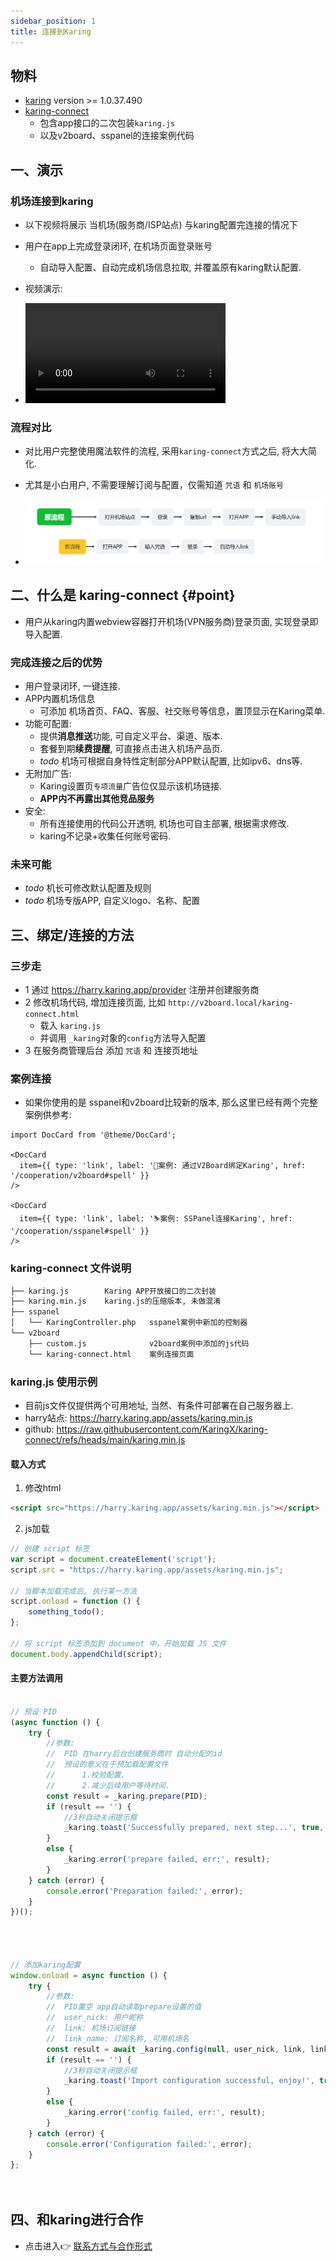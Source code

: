 ```yaml
---
sidebar_position: 1
title: 连接到Karing
---
```


## 物料
- [karing](https://github.com/KaringX/karing/releases/latest) version >= 1.0.37.490
- [karing-connect](https://github.com/KaringX/karing-connect)
  - 包含app接口的二次包装`karing.js`
  - 以及v2board、sspanel的连接案例代码

## 一、演示
### 机场连接到karing
- 以下视频将展示 当机场(服务商/ISP站点) 与karing配置完连接的情况下
- 用户在app上完成登录闭环, 在机场页面登录账号
  - 自动导入配置、自动完成机场信息拉取, 并覆盖原有karing默认配置.

- 视频演示:
-
  <video controls width="320">
    <source src="/videos/v2board-1.mp4" type="video/mp4" />
    您的浏览器不支持 HTML5 视频。
  </video>

### 流程对比
- 对比用户完整使用魔法软件的流程, 采用`karing-connect`方式之后, 将大大简化.
- 尤其是小白用户, 不需要理解订阅与配置，仅需知道 `咒语` 和 `机场账号`

- ![connect diff](./img/connect-diff.png)



## 二、什么是 karing-connect {#point}
- 用户从karing内置webview容器打开机场(VPN服务商)登录页面, 实现登录即导入配置.

### 完成连接之后的优势
- 用户登录闭环, 一键连接.
- APP内置机场信息
  - 可添加 机场首页、FAQ、客服、社交账号等信息，置顶显示在Karing菜单.
- 功能可配置:
    - 提供**消息推送**功能, 可自定义平台、渠道、版本.
    - 套餐到期**续费提醒**, 可直接点击进入机场产品页.
    - *todo* 机场可根据自身特性定制部分APP默认配置, 比如ipv6、dns等.
- 无附加广告:
    - Karing设置页`专项流量`广告位仅显示该机场链接.
    - **APP内不再露出其他竞品服务**
- 安全:
  - 所有连接使用的代码公开透明, 机场也可自主部署, 根据需求修改.
  - karing不记录+收集任何账号密码.

### 未来可能
- *todo* 机长可修改默认配置及规则
- *todo* 机场专版APP, 自定义logo、名称、配置


## 三、绑定/连接的方法

### 三步走
- 1 通过 https://harry.karing.app/provider 注册并创建服务商
- 2 修改机场代码, 增加连接页面, 比如 `http://v2board.local/karing-connect.html`
  - 载入 `karing.js`
  - 并调用 `_karing`对象的`config`方法导入配置
- 3 在服务商管理后台 添加 `咒语` 和 连接页地址

### 案例连接
- 如果你使用的是 sspanel和v2board比较新的版本, 那么这里已经有两个完整案例供参考:


```mdx-code-block
import DocCard from '@theme/DocCard';

<DocCard
  item={{ type: 'link', label: '🎻案例: 通过V2Board绑定Karing', href: '/cooperation/v2board#spell' }}
/>

<DocCard
  item={{ type: 'link', label: '⛷️案例: SSPanel连接Karing', href: '/cooperation/sspanel#spell' }}
/>
```

### karing-connect 文件说明

```bash
├── karing.js        Karing APP开放接口的二次封装
├── karing.min.js    karing.js的压缩版本, 未做混淆
├── sspanel
│   └── KaringController.php   sspanel案例中新加的控制器
└── v2board
    ├── custom.js              v2board案例中添加的js代码
    └── karing-connect.html    案例连接页面
```

### karing.js 使用示例
- 目前js文件仅提供两个可用地址, 当然、有条件可部署在自己服务器上.
- harry站点: https://harry.karing.app/assets/karing.min.js
- github: https://raw.githubusercontent.com/KaringX/karing-connect/refs/heads/main/karing.min.js

#### 载入方式
1. 修改html
```html
<script src="https://harry.karing.app/assets/karing.min.js"></script>
```
2. js加载
```jsx
// 创建 script 标签
var script = document.createElement('script');
script.src = "https://harry.karing.app/assets/karing.min.js";

// 当脚本加载完成后, 执行某一方法
script.onload = function () {
    something_todo();
};

// 将 script 标签添加到 document 中，开始加载 JS 文件
document.body.appendChild(script);
```


#### 主要方法调用
```jsx

// 预设 PID
(async function () {
    try {
        //参数:
        //  PID 在harry后台创建服务商时 自动分配的id
        //  预设的意义在于预加载配置文件
        //      1.校验配置.
        //      2.减少后续用户等待时间.
        const result = _karing.prepare(PID);
        if (result == '') {
            //3秒自动关闭提示框
            _karing.toast('Successfully prepared, next step...', true, 3);
        }
        else {
            _karing.error('prepare failed, err:', result);
        }
    } catch (error) {
        console.error('Preparation failed:', error);
    }
})();




// 添加karing配置
window.onload = async function () {
    try {
        //参数:
        //  PID置空 app自动读取prepare设置的值
        //  user_nick: 用户昵称
        //  link: 机场订阅链接
        //  link_name: 订阅名称, 可用机场名
        const result = await _karing.config(null, user_nick, link, link_name);
        if (result == '') {
            //3秒自动关闭提示框
            _karing.toast('Import configuration successful, enjoy!', true, 3);
        }
        else {
            _karing.error('config failed, err:', result);
        }
    } catch (error) {
        console.error('Configuration failed:', error);
    }
};




```




## 四、和karing进行合作
- 点击进入👉 [联系方式与合作形式](/blog/isp/cooperation)


